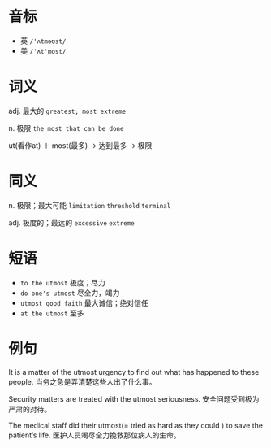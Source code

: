 # 音标

- 英 `/'ʌtməʊst/`
- 美 `/'ʌt'most/`

# 词义

adj. 最大的
`greatest; most extreme`

n. 极限
`the most that can be done`



ut(看作at) ＋ most(最多) → 达到最多 → 极限

# 同义

n. 极限；最大可能
`limitation` `threshold` `terminal`

adj. 极度的；最远的
`excessive` `extreme`

# 短语

- `to the utmost` 极度；尽力
- `do one's utmost` 尽全力，竭力
- `utmost good faith` 最大诚信；绝对信任
- `at the utmost` 至多

# 例句

It is a matter of the utmost urgency to find out what has happened to these people.
当务之急是弄清楚这些人出了什么事。

Security matters are treated with the utmost seriousness.
安全问题受到极为严肃的对待。

The medical staff did their utmost(= tried as hard as they could ) to save the patient’s life.
医护人员竭尽全力挽救那位病人的生命。


